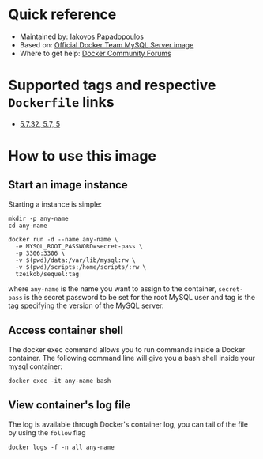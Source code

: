 # Quick reference
 * Maintained by: [Iakovos Papadopoulos](https://github.com/tzeikob/sequel)
 * Based on: [Official Docker Team MySQL Server image](https://hub.docker.com/_/mysql)
 * Where to get help: [Docker Community Forums](https://forums.docker.com/)

# Supported tags and respective `Dockerfile` links
 * [5.7.32, 5.7, 5](https://github.com/tzeikob/sequel/blob/xxx/5.7/Dockerfile)

# How to use this image

## Start an image instance

Starting a instance is simple:

```
mkdir -p any-name
cd any-name

docker run -d --name any-name \
  -e MYSQL_ROOT_PASSWORD=secret-pass \
  -p 3306:3306 \
  -v $(pwd)/data:/var/lib/mysql:rw \
  -v $(pwd)/scripts:/home/scripts/:rw \
  tzeikob/sequel:tag
```

where `any-name` is the name you want to assign to the container, `secret-pass` is the secret password to be set for the root MySQL user and tag is the tag specifying the version of the MySQL server.

## Access container shell

The docker exec command allows you to run commands inside a Docker container. The following command line will give you a bash shell inside your mysql container:

```
docker exec -it any-name bash
```

## View container's log file

The log is available through Docker's container log, you can tail of the file by using the `follow` flag

```
docker logs -f -n all any-name
```